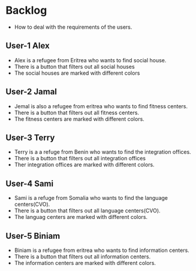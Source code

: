 # Backlog 
- How to deal with the requirements of the users.

## User-1 Alex

- Alex is a refugee from Eritrea who wants to find social house.
- There is a button that filters out all social houses
- The social houses are marked with different colors

## User-2 Jamal

- Jemal is also a refugee from eritrea who wants to find fitness centers.
- There is a button that filters out all fitness centers.
- The fitness centers are marked with different colors.

## User-3 Terry

- Terry is a a refuge from Benin who wants to find the integration offices.
- There is a button that filters out all integration offices
- Ther integration offices are marked with different colors.

## User-4 Sami

- Sami is a refuge from Somalia who wants to find the language centers(CVO).
- There is a button that filters out all language centers(CVO).
- The languag centers are marked with different colors.
## User-5 Biniam

- Biniam is a refugee from eritrea who wants to find information centers.
- There is a button that filters out all information centers.
- The information centers are marked with different colors.
